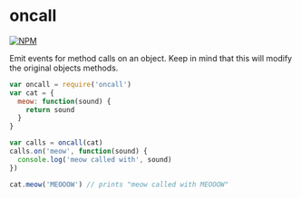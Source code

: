 # oncall
[![NPM](https://nodei.co/npm/oncall.png)](https://nodei.co/npm/oncall/)

Emit events for method calls on an object. Keep in mind that this will modify the 
original objects methods.

```js
var oncall = require('oncall')
var cat = {
  meow: function(sound) {
    return sound
  }
}

var calls = oncall(cat)
calls.on('meow', function(sound) {
  console.log('meow called with', sound)
})

cat.meow('MEOOOW') // prints "meow called with MEOOOW"
```